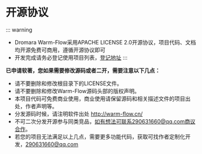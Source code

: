 # 开源协议


::: warning
- Dromara Warm-Flow采用APACHE LICENSE 2.0开源协议，项目代码、文档均开源免费可商用，遵循开源协议即可  
- 开发完成请务必登记使用项目列表，[登记地址](https://gitee.com/dromara/warm-flow/issues/I7Y57D)
:::


**已申请软著，您如果需要修改源码或者二开，需要注意以下几点：**

- 请不要删除和修改根目录下的LICENSE文件。
- 请不要删除和修改Warm-Flow源码头部的版权声明。
- 本项目代码可免费商业使用，商业使用请保留源码和相关描述文件的项目出处，作者声明等。
- 分发源码时候，请注明软件出处 http://warm-flow.cn/
- 不可二次分发开源参与同类竞品，如有想法可联系290631660@qq.com商议合作。
- 若您的项目无法满足以上几点，需要更多功能代码，获取可找作者定制化开发，290631660@qq.com

